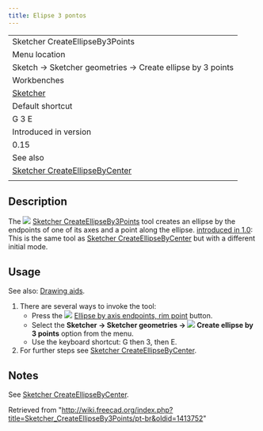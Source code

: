 ```yaml
---
title: Elipse 3 pontos
---
```

|  |
| --- |
| Sketcher CreateEllipseBy3Points |
| Menu location |
| Sketch → Sketcher geometries → Create ellipse by 3 points |
| Workbenches |
| [Sketcher](/Sketcher_Workbench "Sketcher Workbench") |
| Default shortcut |
| G 3 E |
| Introduced in version |
| 0.15 |
| See also |
| [Sketcher CreateEllipseByCenter](/Sketcher_CreateEllipseByCenter "Sketcher CreateEllipseByCenter") |
|  |

## Description

The ![](/images/Sketcher_CreateEllipseBy3Points.svg) [Sketcher CreateEllipseBy3Points](/Sketcher_CreateEllipseBy3Points "Sketcher CreateEllipseBy3Points") tool creates an ellipse by the endpoints of one of its axes and a point along the ellipse. [introduced in 1.0](/Release_notes_1.0 "Release notes 1.0"): This is the same tool as [Sketcher CreateEllipseByCenter](/Sketcher_CreateEllipseByCenter "Sketcher CreateEllipseByCenter") but with a different initial mode.

## Usage

See also: [Drawing aids](/Sketcher_Workbench#Drawing_aids "Sketcher Workbench").

1. There are several ways to invoke the tool:
   * Press the ![](/images/Sketcher_CreateEllipseBy3Points.svg) [Ellipse by axis endpoints, rim point](/Sketcher_CreateEllipseBy3Points "Sketcher CreateEllipseBy3Points") button.
   * Select the **Sketcher → Sketcher geometries → ![](/images/Sketcher_CreateEllipseBy3Points.svg) Create ellipse by 3 points** option from the menu.
   * Use the keyboard shortcut: G then 3, then E.
2. For further steps see [Sketcher CreateEllipseByCenter](/Sketcher_CreateEllipseByCenter#Usage "Sketcher CreateEllipseByCenter").

## Notes

See [Sketcher CreateEllipseByCenter](/Sketcher_CreateEllipseByCenter#Notes "Sketcher CreateEllipseByCenter").

Retrieved from "<http://wiki.freecad.org/index.php?title=Sketcher_CreateEllipseBy3Points/pt-br&oldid=1413752>"